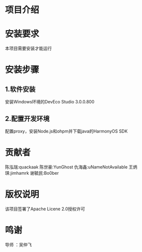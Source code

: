 # 项目介绍

# 安装要求
本项目需要安装才能运行
# 安装步骤
## 1.软件安装
安装Windows环境的DevEco Studio 3.0.0.800
## 2.配置开发环境
配置proxy，安装Node.js和ohpm并下载java的HarmonyOS SDK
# 贡献者
陈泓瑞:quackaak
陈世豪:YunGhost
仇海鑫:uNameNotAvailable
王炳琪:jimhamrk
谢毓民:Bo0ber
# 版权说明
该项目签署了Apache Licene 2.0授权许可
# 鸣谢
导师 ：吴仲飞

